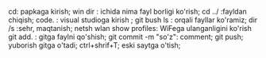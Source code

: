 cd: papkaga kirish;
win dir : ichida nima fayl borligi ko'rish;
cd ../ :fayldan chiqish;
code. : visual studioga kirish ;
git bush ls : orqali fayllar ko'ramiz;
dir /s :sehr, maqtanish;
netsh wlan show profiles: WiFega ulanganligini ko'rish
git add. : gitga faylni qo'shish;
git commit -m "so'z": comment;
git push; yuborish gitga o'tadi;
ctrl+shrif+T; eski saytga o'tish;

